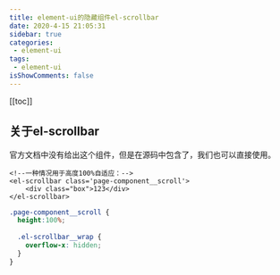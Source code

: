 ```yaml
---
title: element-ui的隐藏组件el-scrollbar
date: 2020-4-15 21:05:31
sidebar: true
categories:
 - element-ui
tags:
 - element-ui
isShowComments: false
---
```


[[toc]]
## 关于el-scrollbar
官方文档中没有给出这个组件，但是在源码中包含了，我们也可以直接使用。


```vue
<!--一种情况用于高度100%自适应：-->
<el-scrollbar class='page-component__scroll'>
    <div class="box">123</div>
</el-scrollbar>
```

```scss
.page-component__scroll {
  height:100%;
  
  .el-scrollbar__wrap {
    overflow-x: hidden;
  }
}
```

